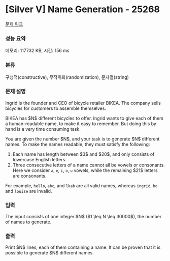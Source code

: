 # [Silver V] Name Generation - 25268 

[문제 링크](https://www.acmicpc.net/problem/25268) 

### 성능 요약

메모리: 117732 KB, 시간: 156 ms

### 분류

구성적(constructive), 무작위화(randomization), 문자열(string)

### 문제 설명

<p>Ingrid is the founder and CEO of bicycle retailer BIKEA. The company sells bicycles for customers to assemble themselves.</p>

<p>BIKEA has $N$ different bicycles to offer. Ingrid wants to give each of them a human-readable name, to make it easy to remember. But doing this by hand is a very time consuming task. </p>

<p>You are given the number $N$, and your task is to generate $N$ different names. To make the names readable, they must satisfy the following:</p>

<ol>
	<li>Each name has length between $3$ and $20$, and only consists of lowercase  English letters.</li>
	<li>Three consecutive letters of a name cannot all be vowels or consonants.  Here we consider <code>a</code>, <code>e</code>, <code>i</code>, <code>o</code>, <code>u</code> vowels, while the remaining $21$ letters are consonants.</li>
</ol>

<p>For example, <code>hello</code>, <code>abc</code>, and <code>lkab</code> are all valid names, whereas <code>ingrid</code>, <code>bo</code> and <code>louise</code> are invalid. </p>

### 입력 

 <p>The input consists of one integer $N$ ($1 \leq N \leq 30000$), the number of names to generate.</p>

### 출력 

 <p>Print $N$ lines, each of them containing a name. It can be proven that it is possible to generate $N$ different names.</p>

